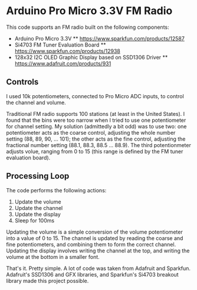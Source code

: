 # Arduino Pro Micro 3.3V FM Radio
This code supports an FM radio built on the following components:
* Arduino Pro Micro 3.3V
** <https://www.sparkfun.com/products/12587>
* Si4703 FM Tuner Evaluation Board
** <https://www.sparkfun.com/products/12938>
* 128x32 I2C OLED Graphic Display based on SSD1306 Driver
** <https://www.adafruit.com/products/931>

## Controls
I used 10k potentiometers, connected to Pro Micro ADC inputs,
to control the channel and volume.

Traditional FM radio supports 100 stations (at least in the United States).
I found that the bins were too narrow when I tried to use one potentiometer
for channel setting. My solution (admittedly a bit odd) was to use two: one
potentiometer acts as the coarse control, adjusting the whole number setting
(88, 89, 90, ... 101); the other acts as the fine control, adjusting the fractional number setting (88.1, 88.3, 88.5 ... 88.9). The third potentionmeter 
adjusts volue, ranging from 0 to 15 (this range is defined by the FM tuner 
evaluation board).

## Processing Loop
The code performs the following actions:

1. Update the volume
2. Update the channel
3. Update the display
4. Sleep for 100ms

Updating the volume is a simple conversion of the volume potentiometer into a value of 0 to 15. The channel is updated by reading the coarse and fine 
potentiometers, and combining them to form the correct channel. Updating the
display involves writing the channel at the top, and writing the volume at the 
bottom in a smaller font.

That's it. Pretty simple. A lot of code was taken from Adafruit and Sparkfun.
Adafruit's SSD1306 and GFX libraries, and Sparkfun's Si4703 breakout library 
made this project possible.
